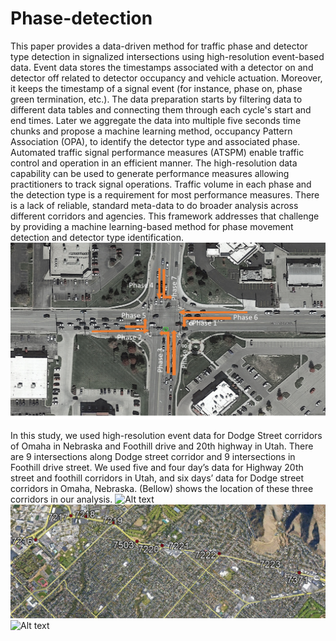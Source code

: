 # Phase-detection

This paper provides a data-driven method for traffic phase and detector type detection in signalized intersections using high-resolution event-based data. Event data stores the timestamps associated with a detector on and detector off related to detector occupancy and vehicle actuation. Moreover, it keeps the timestamp of a signal event (for instance, phase on, phase green termination, etc.). The data preparation starts by filtering data to different data tables and connecting them through each cycle's start and end times. Later we aggregate the data into multiple five seconds time chunks and propose a machine learning method, occupancy Pattern Association (OPA), to identify the detector type and associated phase. Automated traffic signal performance measures (ATSPM) enable traffic control and operation in an efficient manner. The high-resolution data capability can be used to generate performance measures allowing practitioners to track signal operations. Traffic volume in each phase and the detection type is a requirement for most performance measures. There is a lack of reliable, standard meta-data to do broader analysis across different corridors and agencies. This framework addresses that challenge by providing a machine learning-based method for phase movement detection and detector type identification.
![Alt text](phase.png?raw=true "Title")

In this study, we used high-resolution event data for Dodge Street corridors of Omaha in Nebraska and Foothill drive and 20th highway in Utah. There are 9 intersections along Dodge street corridor and 9 intersections in Foothill drive street. We used five and four day’s data for Highway 20th street and foothill corridors in Utah, and six days’ data for Dodge street corridors in Omaha, Nebraska. (Bellow) shows the location of these three corridors in our analysis.
![Alt text](dodge.png?raw=true "Title")
![Alt text](foothil.png?raw=true "Title")
![Alt text](20.png?raw=true "Title")

